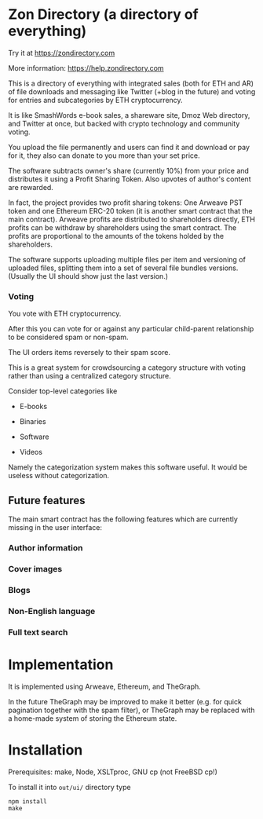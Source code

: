 # Zon Directory (a directory of everything)

Try it at https://zondirectory.com

More information: https://help.zondirectory.com

This is a directory of everything with integrated sales (both for ETH and AR)
of file downloads and messaging like Twitter (+blog in the future) and voting
for entries and subcategories by ETH cryptocurrency.

It is like SmashWords e-book sales, a shareware site, Dmoz Web directory,
and Twitter at once, but backed with crypto technology and community voting.

You upload the file permanently and users can find it and download or
pay for it, they also can donate to you more than your set price.

The software subtracts owner's share (currently 10%) from your price
and distributes it using a Profit Sharing Token. Also upvotes of author's content
are rewarded.

In fact, the project provides two profit sharing tokens: One Arweave PST
token and one Ethereum ERC-20 token (it is another smart contract that the
main contract). Arweave profits are distributed to
shareholders directly, ETH profits can be withdraw by shareholders using
the smart contract. The profits are proportional to the amounts of the
tokens holded by the shareholders.

The software supports uploading multiple files per item and versioning of
uploaded files, splitting them into a set of several file bundles versions.
(Usually the UI should show just the last version.)

### Voting

You vote with ETH cryptocurrency.

After this you can vote for or against any particular child-parent relationship to
be considered spam or non-spam.

The UI orders items reversely to their spam score.

This is a great system for crowdsourcing a category structure with voting rather than
using a centralized category structure.

Consider top-level categories like

* E-books

* Binaries

* Software

* Videos

Namely the categorization system makes this software useful. It would be useless without
categorization.

## Future features

The main smart contract has the following features which are currently missing
in the user interface:

### Author information

### Cover images

### Blogs

### Non-English language

### Full text search

# Implementation

It is implemented using Arweave, Ethereum, and TheGraph.

In the future TheGraph may be improved to make it better (e.g. for quick pagination
together with the spam filter), or TheGraph may be replaced with a home-made system
of storing the Ethereum state.

# Installation

Prerequisites: make, Node, XSLTproc, GNU cp (not FreeBSD cp!)

To install it into `out/ui/` directory type

    npm install
    make
